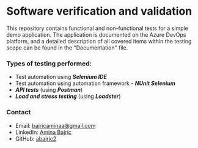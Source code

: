 # Software verification and validation
This repository contains functional and non-functional tests for a simple demo application. The application is documented on the Azure DevOps platform, and a detailed description of all covered items within the testing scope can be found in the "Documentation" file.

### Types of testing performed:
- Test automation using ***Selenium IDE***
- Test automation using automation framework - ***NUnit Selenium***
- ***API tests*** (using ***Postman***)
- ***Load and stress testing*** (using ***Loadster***)
### Contact
- Email: [bajricaminaa@gmail.com](mailto:bajricaminaa@gmail.com)
- LinkedIn: [Amina Bajric](https://www.linkedin.com/in/amina-bajric-b75619291/)
- GitHub: [abajric2](https://github.com/abajric2/)






